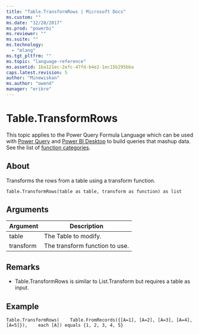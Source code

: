 ```yaml
---
title: "Table.TransformRows | Microsoft Docs"
ms.custom: ""
ms.date: "12/28/2017"
ms.prod: "powerbi"
ms.reviewer: ""
ms.suite: ""
ms.technology: 
  - "mlang"
ms.tgt_pltfrm: ""
ms.topic: "language-reference"
ms.assetid: 1ba121ec-2efc-47fd-b4e2-1ec15b295bba
caps.latest.revision: 5
author: "Minewiskan"
ms.author: "owend"
manager: "erikre"
---
```

# Table.TransformRows
This topic applies to the Power Query Formula Language which can be used with [Power Query](https://support.office.com/article/Introduction-to-Microsoft-Power-Query-for-Excel-6E92E2F4-2079-4E1F-BAD5-89F6269CD605) and [Power BI Desktop](http://go.microsoft.com/fwlink/p/?LinkId=618607) to build queries that mashup data. See the list of [function categories](https://msdn.microsoft.com/en-us/library/mt211003.aspx).  
  
## About  
Transforms the rows from a table using a transform function.  
  
```  
Table.TransformRows(table as table, transform as function) as list  
```  
  
## Arguments  
  
|Argument|Description|  
|------------|---------------|  
|table|The Table to modify.|  
|transform|The transform function to use.|  
  
## <a name="__toc360789652"></a>Remarks  
  
-   Table.TransformRows is similar to List.Transform but requires a table as input.  
  
## <a name="__goback"></a>Example  
`Table.TransformRows(    Table.FromRecords({[A=1], [A=2], [A=3], [A=4], [A=5]}),    each [A]) equals {1, 2, 3, 4, 5}`  
  
